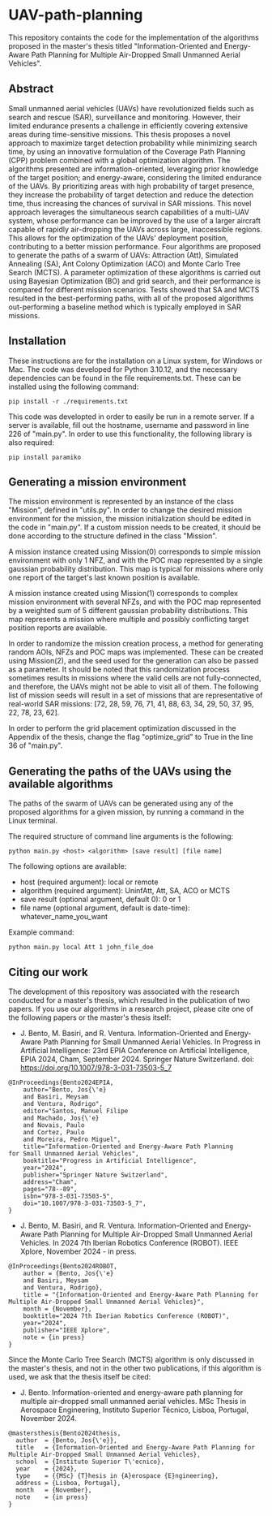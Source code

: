 # UAV-path-planning
This repository containts the code for the implementation of the algorithms proposed in the master's thesis titled "Information-Oriented and Energy-Aware Path Planning for Multiple Air-Dropped Small Unmanned Aerial Vehicles".

## Abstract
Small unmanned aerial vehicles (UAVs) have revolutionized fields such as search and rescue (SAR), surveillance and monitoring. However, their limited endurance presents a challenge in efficiently covering extensive areas during time-sensitive missions. This thesis proposes a novel approach to maximize target detection probability while minimizing search time, by using an innovative formulation of the Coverage Path Planning (CPP) problem combined with a global optimization algorithm. The algorithms presented are information-oriented, leveraging prior knowledge of the target position; and energy-aware, considering the limited endurance of the UAVs. By prioritizing areas with high probability of target presence, they increase the probability of target detection and reduce the detection time, thus increasing the chances of survival in SAR missions. This novel approach leverages the simultaneous search capabilities of a multi-UAV system, whose performance can be improved by the use of a larger aircraft capable of rapidly air-dropping the UAVs across large, inaccessible regions. This allows for the optimization of the UAVs' deployment position, contributing to a better mission performance. Four algorithms are proposed to generate the paths of a swarm of UAVs: Attraction (Att), Simulated Annealing (SA), Ant Colony Optimization (ACO) and Monte Carlo Tree Search (MCTS). A parameter optimization of these algorithms is carried out using Bayesian Optimization (BO) and grid search, and their performance is compared for different mission scenarios. Tests showed that SA and MCTS resulted in the best-performing paths, with all of the proposed algorithms out-performing a baseline method which is typically employed in SAR missions.

## Installation
These instructions are for the installation on a Linux system, for Windows or Mac.
The code was developed for Python 3.10.12, and the necessary dependencies can be found in the file requirements.txt. These can be installed using the following command:

```
pip install -r ./requirements.txt
```

This code was developted in order to easily be run in a remote server. If a server is available, fill out the hostname, username and password in line 226 of "main.py". In order to use this functionality, the following library is also required:
```
pip install paramiko
```

## Generating a mission environment
The mission environment is represented by an instance of the class "Mission", defined in "utils.py". In order to change the desired mission environment for the mission, the mission initialization should be edited in the code in "main.py". If a custom mission needs to be created, it should be done according to the structure defined in the class "Mission".

A mission instance created using Mission(0) corresponds to simple mission environment with only 1 NFZ, and with the POC map represented by a single gaussian probability distribution. This map is typical for missions where only one report of the target's last known position is available.

A mission instance created using Mission(1) corresponds to complex mission environment with several NFZs, and with the POC map represented by a weighted sum of 5 different gaussian probability distributions. This map represents a mission where multiple and possibly conflicting target position reports are available.

In order to randomize the mission creation process, a method for generating random AOIs, NFZs and POC maps was implemented. These can be created using Mission(2), and the seed used for the generation can also be passed as a parameter. It should be noted that this randomization process sometimes results in missions where the valid cells are not fully-connected, and therefore, the UAVs might not be able to visit all of them. The following list of mission seeds will result in a set of missions that are representative of real-world SAR missions: [72, 28, 59, 76, 71, 41, 88, 63, 34, 29, 50, 37, 95, 22, 78, 23, 62].

In order to perform the grid placement optimization discussed in the Appendix of the thesis, change the flag "optimize_grid" to True in the line 36 of "main.py".

## Generating the paths of the UAVs using the available algorithms
The paths of the swarm of UAVs can be generated using any of the proposed algorithms for a given mission, by running a command in the Linux terminal.

The required structure of command line arguments is the following:
```
python main.py <host> <algorithm> [save result] [file name]
```

The following options are available:
* host (required argument): local or remote
* algorithm (required argument): UninfAtt, Att, SA, ACO or MCTS
* save result (optional argument, default 0): 0 or 1
* file name (optional argument, default is date-time): whatever_name_you_want

Example command:
```
python main.py local Att 1 john_file_doe
```

## Citing our work
The development of this repository was associated with the research conducted for a master's thesis, which resulted in the publication of two papers. If you use our algorithms in a research project, please cite one of the following papers or the master's thesis itself:

* J. Bento, M. Basiri, and R. Ventura. Information-Oriented and Energy-Aware Path Planning for Small Unmanned Aerial Vehicles. In Progress in Artificial Intelligence: 23rd EPIA Conference on Artificial Intelligence, EPIA 2024, Cham, September 2024. Springer Nature Switzerland. doi: https://doi.org/10.1007/978-3-031-73503-5_7

```
@InProceedings{Bento2024EPIA,
    author="Bento, Jos{\'e}
    and Basiri, Meysam
    and Ventura, Rodrigo",
    editor="Santos, Manuel Filipe
    and Machado, Jos{\'e}
    and Novais, Paulo
    and Cortez, Paulo
    and Moreira, Pedro Miguel",
    title="Information-Oriented and Energy-Aware Path Planning for Small Unmanned Aerial Vehicles",
    booktitle="Progress in Artificial Intelligence",
    year="2024",
    publisher="Springer Nature Switzerland",
    address="Cham",
    pages="78--89",
    isbn="978-3-031-73503-5",
    doi="10.1007/978-3-031-73503-5_7",
}
```

* J. Bento, M. Basiri, and R. Ventura. Information-Oriented and Energy-Aware Path Planning for Multiple Air-Dropped Small Unmanned Aerial Vehicles. In 2024 7th Iberian Robotics Conference (ROBOT). IEEE Xplore, November 2024 - in press.

```
@InProceedings{Bento2024ROBOT,
	author = {Bento, Jos{\'e}
    and Basiri, Meysam
    and Ventura, Rodrigo},
	title = "{Information-Oriented and Energy-Aware Path Planning for Multiple Air-Dropped Small Unmanned Aerial Vehicles}",
	month = {November},
    booktitle="2024 7th Iberian Robotics Conference (ROBOT)",
    year="2024",
    publisher="IEEE Xplore",
	note = {in press}
}
```

Since the Monte Carlo Tree Search (MCTS) algorithm is only discussed in the master's thesis, and not in the other two publications, if this algorithm is used, we ask that the thesis itself be cited:

* J. Bento. Information-oriented and energy-aware path planning for multiple air-dropped small unmanned aerial vehicles. MSc Thesis in Aerospace Engineering, Instituto Superior Técnico, Lisboa, Portugal, November 2024.

```
@mastersthesis{Bento2024thesis,
  author  = {Bento, Jos{\'e}},
  title   = {Information-Oriented and Energy-Aware Path Planning for Multiple Air-Dropped Small Unmanned Aerial Vehicles},
  school  = {Instituto Superior T\'ecnico},
  year    = {2024},
  type    = {{MSc} {T}hesis in {A}erospace {E}ngineering},
  address = {Lisboa, Portugal},
  month   = {November},
  note    = {in press}
}
```
